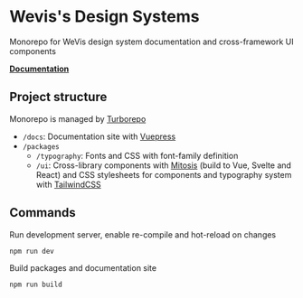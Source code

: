 # Wevis's Design Systems

Monorepo for WeVis design system documentation and cross-framework UI components

**[Documentation](https://wevisdemo.github.io/design-systems/)**

## Project structure

Monorepo is managed by [Turborepo](https://turborepo.org/)

- `/docs`: Documentation site with [Vuepress](https://vuepress.vuejs.org/)
- `/packages`
  - `/typography`: Fonts and CSS with font-family definition
  - `/ui`: Cross-library components with [Mitosis](https://mitosis.builder.io/) (build to Vue, Svelte and React) and CSS stylesheets for components and typography system with [TailwindCSS](https://tailwindcss.com/)

## Commands

Run development server, enable re-compile and hot-reload on changes

```sh
npm run dev
```

Build packages and documentation site

```sh
npm run build
```
